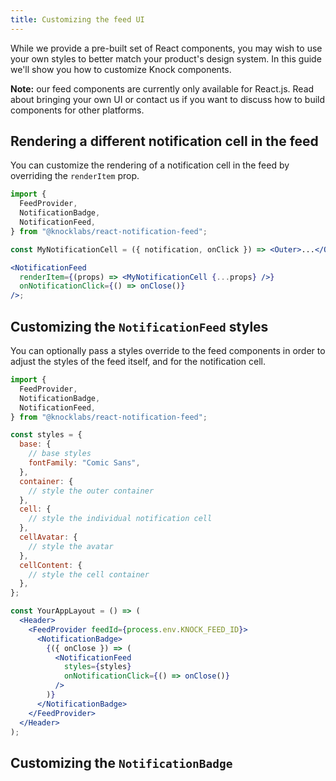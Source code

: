 ```yaml
---
title: Customizing the feed UI
---
```


While we provide a pre-built set of React components, you may wish to use your own styles
to better match your product's design system. In this guide we'll show you how to customize
Knock components.

**Note:** our feed components are currently only available for React.js. Read about bringing your own
UI or contact us if you want to discuss how to build components for other platforms.

## Rendering a different notification cell in the feed

You can customize the rendering of a notification cell in the feed by overriding the `renderItem` prop.

```jsx
import {
  FeedProvider,
  NotificationBadge,
  NotificationFeed,
} from "@knocklabs/react-notification-feed";

const MyNotificationCell = ({ notification, onClick }) => <Outer>...</Outer>;

<NotificationFeed
  renderItem={(props) => <MyNotificationCell {...props} />}
  onNotificationClick={() => onClose()}
/>;
```

## Customizing the `NotificationFeed` styles

You can optionally pass a styles override to the feed components in order to adjust the styles of the
feed itself, and for the notification cell.

```jsx
import {
  FeedProvider,
  NotificationBadge,
  NotificationFeed,
} from "@knocklabs/react-notification-feed";

const styles = {
  base: {
    // base styles
    fontFamily: "Comic Sans",
  },
  container: {
    // style the outer container
  },
  cell: {
    // style the individual notification cell
  },
  cellAvatar: {
    // style the avatar
  },
  cellContent: {
    // style the cell container
  },
};

const YourAppLayout = () => (
  <Header>
    <FeedProvider feedId={process.env.KNOCK_FEED_ID}>
      <NotificationBadge>
        {({ onClose }) => (
          <NotificationFeed
            styles={styles}
            onNotificationClick={() => onClose()}
          />
        )}
      </NotificationBadge>
    </FeedProvider>
  </Header>
);
```

## Customizing the `NotificationBadge`
